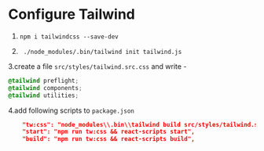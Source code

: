 # Configure Tailwind

1. `npm i tailwindcss --save-dev` 

2. ` ./node_modules/.bin/tailwind init tailwind.js` 

3.create a file `src/styles/tailwind.src.css` and write - 

```css
@tailwind preflight;
@tailwind components;
@tailwind utilities;
```

4.add following scripts to `package.json` 

``` json
    "tw:css": "node_modules\\.bin\\tailwind build src/styles/tailwind.src.css -c tailwind.config.js -o src/styles/tailwind.css",
    "start": "npm run tw:css && react-scripts start",
    "build": "npm run tw:css && react-scripts build",
```
